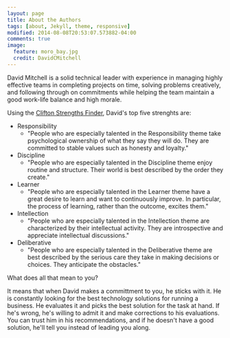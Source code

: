 ```yaml
---
layout: page
title: About the Authors
tags: [about, Jekyll, theme, responsive]
modified: 2014-08-08T20:53:07.573882-04:00
comments: true
image:
  feature: moro_bay.jpg
  credit: DavidCMitchell
---
```


David Mitchell is a solid technical leader with experience in managing highly effective teams in completing projects on time, solving problems creatively, and following through on commitments while helping the team maintain a good work-life balance and high morale.

Using the [Clifton Strengths Finder][strengths], David's top five strenghts are:

- Responsibility 
    + "People who are especially talented in the Responsibility theme take psychological ownership of what they say they will do. They are committed to stable values such as honesty and loyalty."
- Discipline 
    + "People who are especially talented in the Discipline theme enjoy routine and structure. Their world is best described by the order they create."
- Learner 
    + "People who are especially talented in the Learner theme have a great desire to learn and want to continuously improve. In particular, the process of learning, rather than the outcome, excites them."
- Intellection 
    + "People who are especially talented in the Intellection theme are characterized by their intellectual activity. They are introspective and appreciate intellectual discussions."
- Deliberative
    + "People who are especially talented in the Deliberative theme are best described by the serious care they take in making decisions or choices. They anticipate the obstacles."

What does all that mean to you?

It means that when David makes a committment to you, he sticks with it. He is constantly looking for the best technology solutions for running a business. He evaluates it and picks the best solution for the task at hand. If he's wrong, he's willing to admit it and make corrections to his evaluations. You can trust him in his recommendations, and if he doesn't have a good solution, he'll tell you instead of leading you along.

[strengths]: http://www.strengthsfinder.com/home.aspx